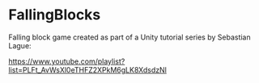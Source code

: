 # FallingBlocks
Falling block game created as part of a Unity tutorial series by Sebastian Lague:

https://www.youtube.com/playlist?list=PLFt_AvWsXl0eTHFZ2XPkM6gLK8XdsdzNl
